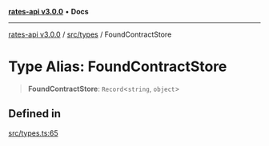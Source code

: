 [**rates-api v3.0.0**](../../../README.md) • **Docs**

***

[rates-api v3.0.0](../../../modules.md) / [src/types](../README.md) / FoundContractStore

# Type Alias: FoundContractStore

> **FoundContractStore**: `Record`\<`string`, `object`\>

## Defined in

[src/types.ts:65](https://github.com/ZelCore-io/rates-api/blob/6ee8192dea404fd0a0f6ba9b7352f3b7673523eb/src/types.ts#L65)
